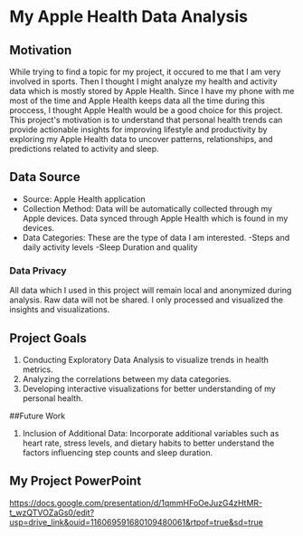 # My Apple Health Data Analysis


## Motivation
While trying to find a topic for my project, it occured to me that I am very involved in sports. Then I thought I might analyze my health and activity data which is mostly stored by Apple Health. Since I have my phone with me most of the time and Apple Health keeps data all the time during this proccess, I thought Apple Health would be a good choice for this project. This project's motivation is to understand that personal health trends can provide actionable insights for improving lifestyle and productivity by exploring my Apple Health data to uncover patterns, relationships, and predictions related to activity and sleep.


## Data Source
- Source: Apple Health application
- Collection Method: Data will be automatically collected through my Apple devices. Data synced through Apple Health which is found in my devices.
- Data Categories: These are the type of data I am interested.
    -Steps and daily activity levels
    -Sleep Duration and quality


### Data Privacy
All data which I used in this project will remain local and anonymized during analysis. Raw data will not be shared. I only processed and visualized the insights and visualizations.


## Project Goals
1. Conducting Exploratory Data Analysis to visualize trends in health metrics.
2. Analyzing the correlations between my data categories.
3. Developing interactive visualizations for better understanding of my personal health.

##Future Work
1. Inclusion of Additional Data: Incorporate additional variables such as heart rate, stress levels, and dietary habits to better understand the factors influencing step counts and sleep duration.


## My Project PowerPoint
https://docs.google.com/presentation/d/1qmmHFoOeJuzG4zHtMR-t_wzQTVOZaGs0/edit?usp=drive_link&ouid=116069591680109480061&rtpof=true&sd=true
